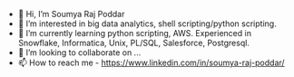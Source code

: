 - 👋 Hi, I’m Soumya Raj Poddar
- 👀 I’m interested in big data analytics, shell scripting/python scripting.
- 🌱 I’m currently learning python scripting, AWS. Experienced in Snowflake, Informatica, Unix, PL/SQL, Salesforce, Postgresql.
- 💞️ I’m looking to collaborate on ...
- 📫 How to reach me - https://www.linkedin.com/in/soumya-raj-poddar/

<!---
CEOofGeo/CEOofGeo is a ✨ special ✨ repository because its `README.md` (this file) appears on your GitHub profile.
You can click the Preview link to take a look at your changes.
--->
